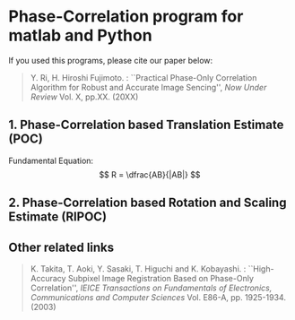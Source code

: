 # Phase-Correlation program for matlab and Python
If you used this programs, please cite our paper below:

>  Y. Ri, H. Hiroshi Fujimoto. : \`\`Practical Phase-Only Correlation Algorithm for Robust and Accurate Image Sencing'', <i> Now Under Review </i> Vol. X, pp.XX. (20XX) 


## 1. Phase-Correlation based Translation Estimate (POC)
Fundamental Equation:
$$
R = \dfrac{AB}{|AB|}
$$

## 2. Phase-Correlation based Rotation and Scaling Estimate (RIPOC)


## Other related links

>  K. Takita, T. Aoki, Y. Sasaki, T. Higuchi and K. Kobayashi. : \`\`High-Accuracy Subpixel Image Registration Based on Phase-Only Correlation'', <i> IEICE Transactions on Fundamentals of Electronics, Communications and Computer Sciences </i> Vol. E86-A, pp. 1925-1934. (2003) 
